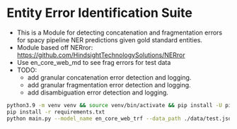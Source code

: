 # Entity Error Identification Suite

- This is a Module for detecting concatenation and fragmentation errors for spacy pipeline NER predictions given gold standard entities.
- Module based off NERror: https://github.com/HindsightTechnologySolutions/NERror
- Use en_core_web_md to see frag errors for test data
- TODO:
    - add granular concatenation error detection and logging.
    - add granular fragmentation error detection and logging.
    - add disambiguation error detection and logging.

```bash
python3.9 -m venv venv && source venv/bin/activate && pip install -U pip setuptools wheel
pip install -r requirements.txt
python main.py --model_name en_core_web_trf --data_path ./data/test.json
```